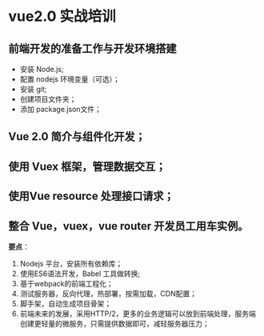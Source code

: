 # vue2.0 实战培训
## 前端开发的准备工作与开发环境搭建
- 安装 Node.js;
- 配置 nodejs 环境变量（可选）；
- 安装 git;
- 创建项目文件夹；
- 添加 package.json文件；  

## Vue 2.0 简介与组件化开发；
## 使用 Vuex 框架，管理数据交互；
## 使用Vue resource 处理接口请求；
## 整合 Vue，vuex，vue router 开发员工用车实例。

**要点**：  
1. Nodejs 平台，安装所有依赖库；  
2. 使用ES6语法开发，Babel 工具做转换;  
3. 基于webpack的前端工程化；  
4. 测试服务器，反向代理，热部署，按需加载，CDN配置；  
5. 脚手架，自动生成项目骨架；  
6. 前端未来的发展，采用HTTP/2，更多的业务逻辑可以放到前端处理，服务端创建更轻量的微服务，只需提供数据即可，减轻服务器压力；  
